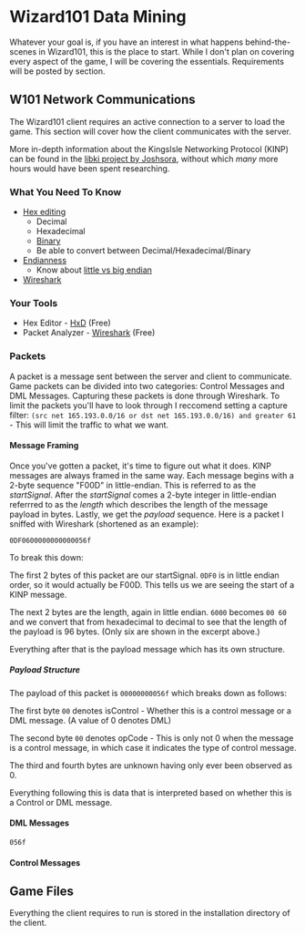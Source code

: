 # Wizard101 Data Mining
Whatever your goal is, if you have an interest in what happens behind-the-scenes in Wizard101, this is the place to start. While I don't plan on covering every aspect of the game, I will be covering the essentials. Requirements will be posted by section.

## W101 Network Communications
The Wizard101 client requires an active connection to a server to load the game. This section will cover how the client communicates with the server.

More in-depth information about the KingsIsle Networking Protocol (KINP) can be found in the [libki project by Joshsora](https://github.com/Joshsora/libki/wiki/Introduction), without which *many* more hours would have been spent researching.

### What You Need To Know
* [Hex editing](https://en.wikipedia.org/wiki/Hex_editor)
  * Decimal
  * Hexadecimal
  * [Binary](https://en.wikipedia.org/wiki/Finger_binary)
  * Be able to convert between Decimal/Hexadecimal/Binary
* [Endianness](https://en.wikipedia.org/wiki/Endianness)
  * Know about [little vs big endian](https://www.geeksforgeeks.org/little-and-big-endian-mystery/)
* [Wireshark](https://www.wireshark.org/)

### Your Tools
* Hex Editor - [HxD](https://mh-nexus.de/en/hxd/) (Free)
* Packet Analyzer - [Wireshark](https://www.wireshark.org/) (Free)

### Packets
A packet is a message sent between the server and client to communicate. Game packets can be divided into two categories: Control Messages and DML Messages. Capturing these packets is done through Wireshark. To limit the packets you'll have to look through I reccomend setting a capture filter: `(src net 165.193.0.0/16 or dst net 165.193.0.0/16) and greater 61` - This will limit the traffic to what we want.

#### Message Framing
Once you've gotten a packet, it's time to figure out what it does. KINP messages are always framed in the same way. Each message begins with a 2-byte sequence "F00D" in little-endian. This is referred to as the *startSignal*. After the *startSignal* comes a 2-byte integer in little-endian referrred to as the *length* which describes the length of the message payload in bytes. Lastly, we get the *payload* sequence. Here is a packet I sniffed with Wireshark (shortened as an example):

`0DF0600000000000056f`

To break this down:

The first 2 bytes of this packet are our startSignal. `0DF0` is in little endian order, so it would actually be F00D. This tells us we are seeing the start of a KINP message.

The next 2 bytes are the length, again in little endian. `6000` becomes `00 60` and we convert that from hexadecimal to decimal to see that the length of the payload is 96 bytes. (Only six are shown in the excerpt above.)

Everything after that is the payload message which has its own structure.

##### Payload Structure
The payload of this packet is `00000000056f` which breaks down as follows:

The first byte `00` denotes isControl - Whether this is a control message or a DML message. (A value of 0 denotes DML)

The second byte `00` denotes opCode - This is only not 0 when the message is a control message, in which case it indicates the type of control message.

The third and fourth bytes are unknown having only ever been observed as 0.

Everything following this is data that is interpreted based on whether this is a Control or DML message.

#### DML Messages
`056f`

#### Control Messages

## Game Files
Everything the client requires to run is stored in the installation directory of the client.
